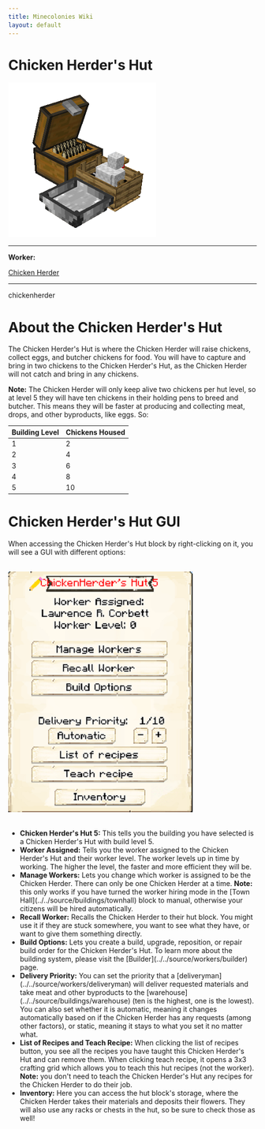 ```yaml
---
title: Minecolonies Wiki
layout: default
---
```

# Chicken Herder's Hut

<div class="infobox box text-center">
    <img src="../../assets/images/buildings/chickenherder.png" alt="Chicken Herder's Hut" />
    <hr />
    <div class="row section-text text-left">
        <div class="col">
        <p><strong>Worker:</strong></p>
        </div>
        <div class="col">
        <p><a href="../workers/chickenherder">Chicken Herder</a></p>
        </div>
    </div>
    <hr />
    <recipe>chickenherder</recipe>
</div>

# About the Chicken Herder's Hut

 The Chicken Herder's Hut is where the Chicken Herder will raise chickens, collect eggs, and butcher chickens for food. You will have to capture and bring in two chickens to the Chicken Herder's Hut, as the Chicken Herder will not catch and bring in any chickens.

**Note:** The Chicken Herder will only keep alive two chickens per hut level, so at level 5 they will have ten chickens in their holding pens to breed and butcher. This means they will be faster at producing and collecting meat, drops, and other byproducts, like eggs. So:


| Building Level | Chickens Housed |
| ----- | ----- |
| 1 | 2 |
| 2 | 4 |
| 3 | 6 |
| 4 | 8 |
| 5 | 10 |  


# Chicken Herder's Hut GUI

When accessing the Chicken Herder's Hut block by right-clicking on it, you will see a GUI with different options:

<br>
<div class="row">
  <div class="col-sm-12 col-md">
    <img src="../../assets/images/gui/chickenherdergui.png" class="img-fluid mx-auto" alt="Herder GUI">
  </div>
  <div class="col-sm-12 col-md">
  <br>
    <ul>
      <li><strong>Chicken Herder's Hut 5:</strong> This tells you the building you have selected is a Chicken Herder's Hut with build level 5.</li>
      <li><strong>Worker Assigned:</strong> Tells you the worker assigned to the Chicken Herder's Hut and their worker level. The worker levels up in time by working. The higher the level, the faster and more efficient they will be.</li>
      <li><strong>Manage Workers:</strong> Lets you change which worker is assigned to be the Chicken Herder. There can only be one Chicken Herder at a time. <b>Note:</b> this only works if you have turned the worker hiring mode in the [Town Hall](../../source/buildings/townhall) block to manual, otherwise your citizens will be hired automatically.</li>
      <li><strong>Recall Worker:</strong> Recalls the Chicken Herder to their hut block. You might use it if they are stuck somewhere, you want to see what they have, or want to give them something directly.</li>
      <li><strong>Build Options:</strong> Lets you create a build, upgrade, reposition, or repair build order for the Chicken Herder's Hut. To learn more about the building system, please visit the [Builder](../../source/workers/builder) page.</li>
      <li><strong>Delivery Priority:</strong> You can set the priority that a [deliveryman](../../source/workers/deliveryman) will deliver requested materials and take meat and other byproducts to the [warehouse](../../source/buildings/warehouse) (ten is the highest, one is the lowest). You can also set whether it is automatic, meaning it changes automatically based on if the Chicken Herder has any requests (among other factors), or static, meaning it stays to what you set it no matter what.</li>
      <li><strong>List of Recipes and Teach Recipe:</strong> When clicking the list of recipes button, you see all the recipes you have taught this Chicken Herder's Hut and can remove them. When clicking teach recipe, it opens a 3x3 crafting grid which allows you to teach this hut recipes (not the worker). <b>Note:</b> you don't need to teach the Chicken Herder's Hut any recipes for the Chicken Herder to do their job.</li>
      <li><strong>Inventory:</strong> Here you can access the hut block's storage, where the Chicken Herder takes their materials and deposits their flowers. They will also use any racks or chests in the hut, so be sure to check those as well!</li>
    </ul>
  </div>
</div>  
  <br>
